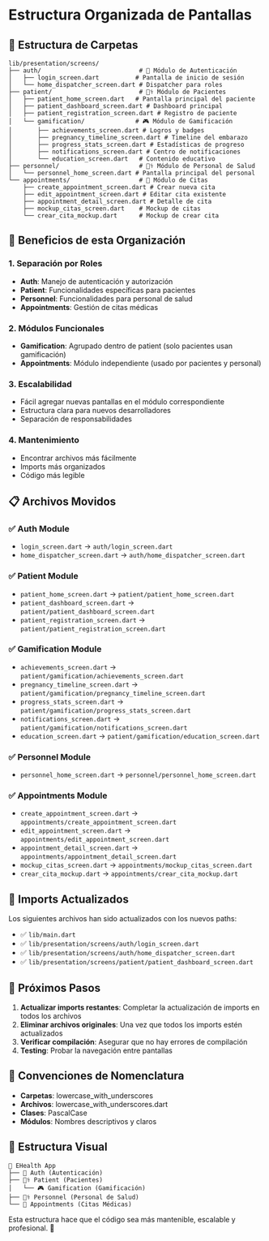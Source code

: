 # Estructura Organizada de Pantallas

## 📁 Estructura de Carpetas

```
lib/presentation/screens/
├── auth/                           # 🔐 Módulo de Autenticación
│   ├── login_screen.dart          # Pantalla de inicio de sesión
│   └── home_dispatcher_screen.dart # Dispatcher para roles
├── patient/                        # 👩‍⚕️ Módulo de Pacientes
│   ├── patient_home_screen.dart   # Pantalla principal del paciente
│   ├── patient_dashboard_screen.dart # Dashboard principal
│   ├── patient_registration_screen.dart # Registro de paciente
│   └── gamification/              # 🎮 Módulo de Gamificación
│       ├── achievements_screen.dart # Logros y badges
│       ├── pregnancy_timeline_screen.dart # Timeline del embarazo
│       ├── progress_stats_screen.dart # Estadísticas de progreso
│       ├── notifications_screen.dart # Centro de notificaciones
│       └── education_screen.dart   # Contenido educativo
├── personnel/                      # 👨‍⚕️ Módulo de Personal de Salud
│   └── personnel_home_screen.dart # Pantalla principal del personal
└── appointments/                   # 📅 Módulo de Citas
    ├── create_appointment_screen.dart # Crear nueva cita
    ├── edit_appointment_screen.dart # Editar cita existente
    ├── appointment_detail_screen.dart # Detalle de cita
    ├── mockup_citas_screen.dart    # Mockup de citas
    └── crear_cita_mockup.dart      # Mockup de crear cita
```

## 🎯 Beneficios de esta Organización

### 1. **Separación por Roles**
- **Auth**: Manejo de autenticación y autorización
- **Patient**: Funcionalidades específicas para pacientes
- **Personnel**: Funcionalidades para personal de salud
- **Appointments**: Gestión de citas médicas

### 2. **Módulos Funcionales**
- **Gamification**: Agrupado dentro de patient (solo pacientes usan gamificación)
- **Appointments**: Módulo independiente (usado por pacientes y personal)

### 3. **Escalabilidad**
- Fácil agregar nuevas pantallas en el módulo correspondiente
- Estructura clara para nuevos desarrolladores
- Separación de responsabilidades

### 4. **Mantenimiento**
- Encontrar archivos más fácilmente
- Imports más organizados
- Código más legible

## 📋 Archivos Movidos

### ✅ Auth Module
- `login_screen.dart` → `auth/login_screen.dart`
- `home_dispatcher_screen.dart` → `auth/home_dispatcher_screen.dart`

### ✅ Patient Module
- `patient_home_screen.dart` → `patient/patient_home_screen.dart`
- `patient_dashboard_screen.dart` → `patient/patient_dashboard_screen.dart`
- `patient_registration_screen.dart` → `patient/patient_registration_screen.dart`

### ✅ Gamification Module
- `achievements_screen.dart` → `patient/gamification/achievements_screen.dart`
- `pregnancy_timeline_screen.dart` → `patient/gamification/pregnancy_timeline_screen.dart`
- `progress_stats_screen.dart` → `patient/gamification/progress_stats_screen.dart`
- `notifications_screen.dart` → `patient/gamification/notifications_screen.dart`
- `education_screen.dart` → `patient/gamification/education_screen.dart`

### ✅ Personnel Module
- `personnel_home_screen.dart` → `personnel/personnel_home_screen.dart`

### ✅ Appointments Module
- `create_appointment_screen.dart` → `appointments/create_appointment_screen.dart`
- `edit_appointment_screen.dart` → `appointments/edit_appointment_screen.dart`
- `appointment_detail_screen.dart` → `appointments/appointment_detail_screen.dart`
- `mockup_citas_screen.dart` → `appointments/mockup_citas_screen.dart`
- `crear_cita_mockup.dart` → `appointments/crear_cita_mockup.dart`

## 🔄 Imports Actualizados

Los siguientes archivos han sido actualizados con los nuevos paths:

- ✅ `lib/main.dart`
- ✅ `lib/presentation/screens/auth/login_screen.dart`
- ✅ `lib/presentation/screens/auth/home_dispatcher_screen.dart`
- ✅ `lib/presentation/screens/patient/patient_dashboard_screen.dart`

## 🚀 Próximos Pasos

1. **Actualizar imports restantes**: Completar la actualización de imports en todos los archivos
2. **Eliminar archivos originales**: Una vez que todos los imports estén actualizados
3. **Verificar compilación**: Asegurar que no hay errores de compilación
4. **Testing**: Probar la navegación entre pantallas

## 📝 Convenciones de Nomenclatura

- **Carpetas**: lowercase_with_underscores
- **Archivos**: lowercase_with_underscores.dart
- **Clases**: PascalCase
- **Módulos**: Nombres descriptivos y claros

## 🎨 Estructura Visual

```
📱 EHealth App
├── 🔐 Auth (Autenticación)
├── 👩‍⚕️ Patient (Pacientes)
│   └── 🎮 Gamification (Gamificación)
├── 👨‍⚕️ Personnel (Personal de Salud)
└── 📅 Appointments (Citas Médicas)
```

Esta estructura hace que el código sea más mantenible, escalable y profesional. 🎉 